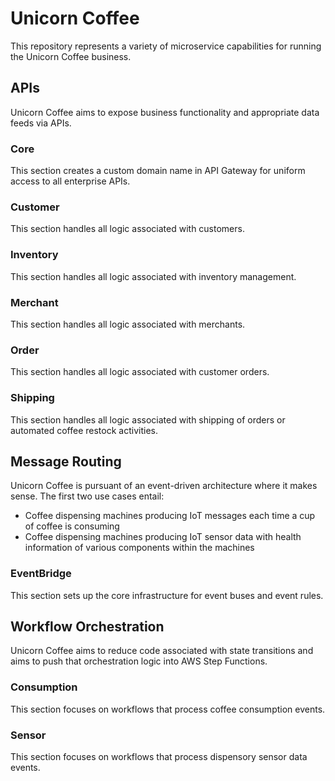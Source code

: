 # Unicorn Coffee
This repository represents a variety of microservice capabilities for running the Unicorn Coffee business.


## APIs
Unicorn Coffee aims to expose business functionality and appropriate data feeds via APIs.

### Core
This section creates a custom domain name in API Gateway for uniform access to all enterprise APIs.


### Customer
This section handles all logic associated with customers.

### Inventory
This section handles all logic associated with inventory management.

### Merchant
This section handles all logic associated with merchants.

### Order
This section handles all logic associated with customer orders.

### Shipping
This section handles all logic associated with shipping of orders or automated coffee restock activities.


## Message Routing
Unicorn Coffee is pursuant of an event-driven architecture where it makes sense. The first two use cases entail:
* Coffee dispensing machines producing IoT messages each time a cup of coffee is consuming
* Coffee dispensing machines producing IoT sensor data with health information of various components within the machines

### EventBridge
This section sets up the core infrastructure for event buses and event rules.


## Workflow Orchestration
Unicorn Coffee aims to reduce code associated with state transitions and aims to push that orchestration logic into AWS Step Functions.

### Consumption
This section focuses on workflows that process coffee consumption events.

### Sensor
This section focuses on workflows that process dispensory sensor data events.

